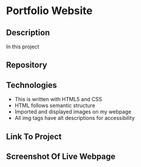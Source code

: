 
# Portfolio Website

## Description

In this project 

## Repository



## Technologies

 - This is written with HTML5 and CSS 
 - HTML follows semantic structure
 - Imported and displayed images on my webpage
 - All img tags have alt descriptions for accessibility


## Link To Project


## Screenshot Of Live Webpage
